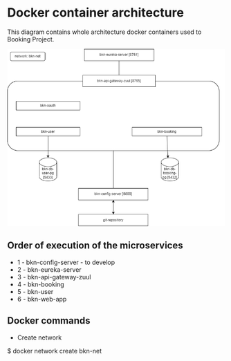 # Docker container architecture

This diagram contains whole architecture docker containers used to Booking Project. 

![Docker containers](https://github.com/fernandooliveira19/bookings-architecture-diagram/blob/main/booking-ms-architecture.png)

## Order of execution of the microservices

* 1 - bkn-config-server - to develop
* 2 - bkn-eureka-server
* 3 - bkn-api-gateway-zuul
* 4 - bkn-booking
* 5 - bkn-user
* 6 - bkn-web-app

## Docker commands

* Create network

$ docker network create bkn-net
